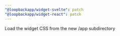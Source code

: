 ```yaml
---
"@loopbackapp/widget-svelte": patch
"@loopbackapp/widget-react": patch
---
```


Load the widget CSS from the new /app subdirectory
